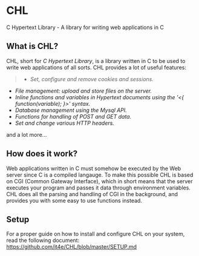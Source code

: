 # CHL
C Hypertext Library - A library for writing web applications in C

## What is CHL?

CHL, short for *C Hypertext Library*, is a library written in C to be used to write web applications of all sorts. CHL provides a lot of useful features:

> - *Set, configure and remove cookies and sessions.*
- *File management: upload and store files on the server.*
- *Inline functions and variables in Hypertext documents using the '<{ function(variable); }>' syntax.*
- *Database management using the Mysql API.*
- *Functions for handling of POST and GET data.*
- *Set and change various HTTP headers.*

and a lot more...

## How does it work?

Web applications written in C must somehow be executed by the Web server since C is a compiled langauge. To make this possible CHL is based on CGI (Common Gateway Interface), which in short means that the server executes your program and passes it data through environment variables. CHL does all the parsing and handling of CGI in the background, and provides you with some easy to use functions instead.

## Setup

For a proper guide on how to install and configure CHL on your system, read the following document: https://github.com/it4e/CHL/blob/master/SETUP.md

